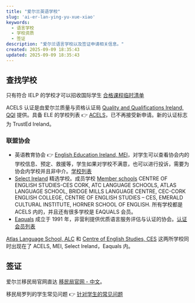 ```yaml
---
title: "爱尔兰英语学校"
slug: 'ai-er-lan-ying-yu-xue-xiao'
keywords:
  - 语言学校
  - 学校资质
  - 签证
description: "爱尔兰语言学校以及签证申请相关信息。"
created: 2025-09-09 18:35:43
updated: 2025-09-09 18:35:43
---
```


## 查找学校

只有符合 IELP 的学校才可以招收国际学生 [合格课程临时清单](https://www.irishimmigration.ie/zh/coming-to-study-in-ireland/what-are-my-study-options/a-third-level-course-or-a-language-course/)

ACELS 认证是由爱尔兰质量与资格认证局 [Quality and Qualifications Ireland, QQI](https://www.qqi.ie/) 提供。具备 ELE 的学校列表 👉 [ACELS](https://www.acels.ie/recognisedproviders)，已不再接受新申请。新的认证标志为 TrustEd Ireland。

### 联盟协会

- 英语教育协会 👉 [English Education Ireland, MEI](https://mei.ie/)，对学生可以查看协会内的学校信息、预定、救援等，学生如果对学校不满意，也可以进行投诉，需要为协会内学校并且非中介。[学校列表](https://mei.ie/schools/)
- [Select Ireland](https://select-ireland.com/) 精选学校。成员学校 [Member schools](https://select-ireland.com/member-schools/) CENTRE OF ENGLISH STUDIES-CES CORK, ATC LANGUAGE SCHOOLS, ATLAS LANGUAGE SCHOOL, BRIDGE MILLS LANGUAGE CENTRE, CEC-CORK ENGLISH COLLEGE, CENTRE OF ENGLISH STUDIES – CES, EMERALD CULTURAL INSTITUTE, HORNER SCHOOL OF ENGLISH. 所有学校都是 ACELS 内的，并且还有很多学校是 EAQUALS 会员。
- [Eaquals](https://www.eaquals.org) 成立于 1991 年，非营利提供优质语言服务评估与认证的协会。[认证会员列表](https://www.eaquals.org/our-members/accredited-members/)

[Atlas Language School, ALC](https://atlaslanguageschool.com/) 和 [Centre of English Studies, CES](http://ces-schools.com/) 这两所学校同时出现在了 ACELS, MEI, Select Ireland，Eaquals 内。

## 签证

爱尔兰移民局官网直达 [移民局官网 - 中文](https://www.irishimmigration.ie/zh/)。

移民局罗列的学生常见问题 👉 [针对学生的常见问题](https://www.irishimmigration.ie/zh/coming-to-study-in-ireland/frequently-asked-questions-for-students/)
